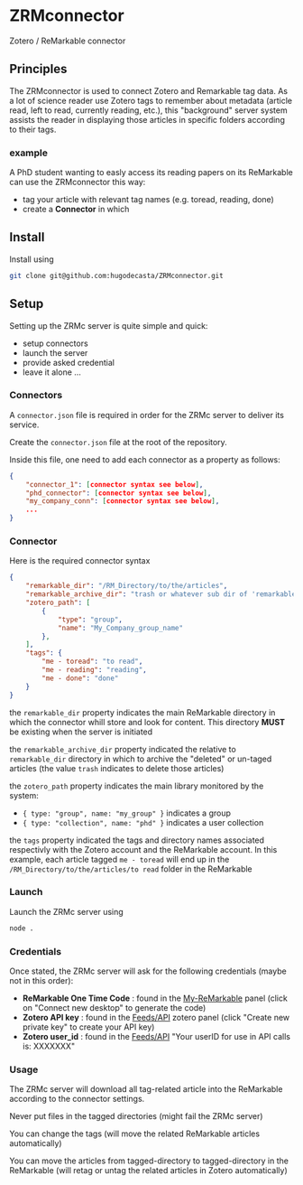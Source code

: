 # ZRMconnector
Zotero / ReMarkable connector

## Principles

The ZRMconnector is used to connect Zotero and Remarkable tag data. As a lot of science reader use Zotero tags to remember about metadata (article read, left to read, currently reading, etc.), this "background" server system assists the reader in displaying those articles in specific folders according to their tags.

### example

A PhD student wanting to easly access its reading papers on its ReMarkable can use the ZRMconnector this way:

 - tag your article with relevant tag names (e.g. toread, reading, done)
 - create a **Connector** in which 

## Install

Install using 
```bash
git clone git@github.com:hugodecasta/ZRMconnector.git
```

## Setup

Setting up the ZRMc server is quite simple and quick:
 - setup connectors
 - launch the server
 - provide asked credential
 - leave it alone ...

### Connectors

A `connector.json` file is required in order for the ZRMc server to deliver its service.

Create the `connector.json` file at the root of the repository.

Inside this file, one need to add each connector as a property as follows:

```json
{
    "connector_1": [connector syntax see below],
    "phd_connector": [connector syntax see below],
    "my_company_conn": [connector syntax see below],
    ...
}
```

### Connector

Here is the required connector syntax
```json
{
    "remarkable_dir": "/RM_Directory/to/the/articles",
    "remarkable_archive_dir": "trash or whatever sub dir of 'remarkable_dir'",
    "zotero_path": [
        {
            "type": "group",
            "name": "My_Company_group_name"
        },
    ],
    "tags": {
        "me - toread": "to read",
        "me - reading": "reading",
        "me - done": "done"
    }
}
```

the `remarkable_dir` property indicates the main ReMarkable directory in which the connector whill store and look for content. This directory **MUST** be existing when the server is initiated

the `remarkable_archive_dir` property indicated the relative to `remarkable_dir` directory in which to archive the "deleted" or un-taged articles (the value `trash` indicates to delete those articles)

the `zotero_path` property indicates the main library monitored by the system:
 - `{ type: "group", name: "my_group" }` indicates a group
 - `{ type: "collection", name: "phd" }` indicates a user collection

the `tags` property indicated the tags and directory names associated respectivly with the Zotero account and the ReMarkable account. In this example, each article tagged `me - toread` will end up in the `/RM_Directory/to/the/articles/to read` folder in the ReMarkable

### Launch

Launch the ZRMc server using 
```bash
node .
```

### Credentials

Once stated, the ZRMc server will ask for the following credentials (maybe not in this order):
 - **ReMarkable One Time Code** : found in the [My-ReMarkable](https://my.remarkable.com/list/desktop) panel (click on "Connect new desktop" to generate the code)
 - **Zotero API key** : found in the [Feeds/API](https://www.zotero.org/settings/keys) zotero panel (click "Create new private key" to create your API key)
 - **Zotero user_id** : found in the [Feeds/API](https://www.zotero.org/settings/keys) "Your userID for use in API calls is: XXXXXXX"

### Usage

The ZRMc server will download all tag-related article into the ReMarkable according to the connector settings.

Never put files in the tagged directories (might fail the ZRMc server)

You can change the tags (will move the related ReMarkable articles automatically)

You can move the articles from tagged-directory to tagged-directory in the ReMarkable (will retag or untag the related articles in Zotero automatically)